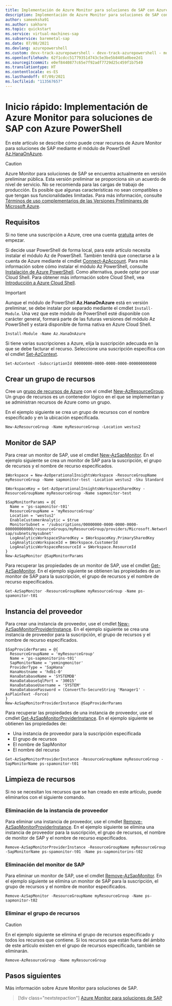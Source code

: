```yaml
---
title: Implementación de Azure Monitor para soluciones de SAP con Azure PowerShell
description: Implementación de Azure Monitor para soluciones de SAP con Azure PowerShell
author: sameeksha91
ms.author: sakhare
ms.topic: quickstart
ms.service: virtual-machines-sap
ms.subservice: baremetal-sap
ms.date: 07/08/2021
ms.devlang: azurepowershell
ms.custom: devx-track-azurepowershell - devx-track-azurepowershell - mode-api
ms.openlocfilehash: 62f1cdcc51779351d743c5e3be5b8405a0bee2d1
ms.sourcegitcommit: e0ef8440877c65e7f92adf7729d25c459f1b7549
ms.translationtype: HT
ms.contentlocale: es-ES
ms.lasthandoff: 07/09/2021
ms.locfileid: "113567657"
---
```

# <a name="quickstart-deploy-azure-monitor-for-sap-solutions-with-azure-powershell"></a>Inicio rápido: Implementación de Azure Monitor para soluciones de SAP con Azure PowerShell

En este artículo se describe cómo puede crear recursos de Azure Monitor para soluciones de SAP mediante el módulo de PowerShell [Az.HanaOnAzure](/powershell/module/az.hanaonazure/#sap-hana-on-azure).

> [!CAUTION]
> Azure Monitor para soluciones de SAP se encuentra actualmente en versión preliminar pública. Esta versión preliminar se proporciona sin un acuerdo de nivel de servicio. No se recomienda para las cargas de trabajo de producción. Es posible que algunas características no sean compatibles o que tengan sus funcionalidades limitadas. Para más información, consulte [Términos de uso complementarios de las Versiones Preliminares de Microsoft Azure](https://azure.microsoft.com/support/legal/preview-supplemental-terms/).

## <a name="requirements"></a>Requisitos

Si no tiene una suscripción a Azure, cree una cuenta [gratuita](https://azure.microsoft.com/free/) antes de empezar.

Si decide usar PowerShell de forma local, para este artículo necesita instalar el módulo Az de PowerShell. También tendrá que conectarse a la cuenta de Azure mediante el cmdlet [Connect-AzAccount](/powershell/module/az.accounts/connect-azaccount). Para más información sobre cómo instalar el módulo Az PowerShell, consulte [Instalación de Azure PowerShell](/powershell/azure/install-az-ps). Como alternativa, puede optar por usar Cloud Shell. Para obtener más información sobre Cloud Shell, vea [Introducción a Azure Cloud Shell](../../../cloud-shell/overview.md).

> [!IMPORTANT]
> Aunque el módulo de PowerShell **Az.HanaOnAzure** está en versión preliminar, se debe instalar por separado mediante el cmdlet `Install-Module`. Una vez que este módulo de PowerShell esté disponible con carácter general, formará parte de las futuras versiones del módulo Az PowerShell y estará disponible de forma nativa en Azure Cloud Shell.

```azurepowershell-interactive
Install-Module -Name Az.HanaOnAzure
```

Si tiene varias suscripciones a Azure, elija la suscripción adecuada en la que se debe facturar el recurso. Seleccione una suscripción específica con el cmdlet [Set-AzContext](/powershell/module/az.accounts/set-azcontext).

```azurepowershell-interactive
Set-AzContext -SubscriptionId 00000000-0000-0000-0000-000000000000
```

## <a name="create-a-resource-group"></a>Crear un grupo de recursos

Cree un [grupo de recursos de Azure](../../../azure-resource-manager/management/overview.md) con el cmdlet [New-AzResourceGroup](/powershell/module/az.resources/new-azresourcegroup). Un grupo de recursos es un contenedor lógico en el que se implementan y se administran recursos de Azure como un grupo.

En el ejemplo siguiente se crea un grupo de recursos con el nombre especificado y en la ubicación especificada.

```azurepowershell-interactive
New-AzResourceGroup -Name myResourceGroup -Location westus2
```

## <a name="sap-monitor"></a>Monitor de SAP

Para crear un monitor de SAP, use el cmdlet [New-AzSapMonitor](/powershell/module/az.hanaonazure/new-azsapmonitor). En el ejemplo siguiente se crea un monitor de SAP para la suscripción, el grupo de recursos y el nombre de recurso especificados.

```azurepowershell-interactive
$Workspace = New-AzOperationalInsightsWorkspace -ResourceGroupName myResourceGroup -Name sapmonitor-test -Location westus2 -Sku Standard

$WorkspaceKey = Get-AzOperationalInsightsWorkspaceSharedKey -ResourceGroupName myResourceGroup -Name sapmonitor-test

$SapMonitorParams = @{
  Name = 'ps-sapmonitor-t01'
  ResourceGroupName = 'myResourceGroup'
  Location = 'westus2'
  EnableCustomerAnalytic = $true
  MonitorSubnet = '/subscriptions/00000000-0000-0000-0000-000000000000/resourceGroups/myResourceGroup/providers/Microsoft.Network/virtualNetworks/vnet-sap/subnets/mysubnet'
  LogAnalyticsWorkspaceSharedKey = $WorkspaceKey.PrimarySharedKey
  LogAnalyticsWorkspaceId = $Workspace.CustomerId
  LogAnalyticsWorkspaceResourceId = $Workspace.ResourceId
}
New-AzSapMonitor @SapMonitorParams
```

Para recuperar las propiedades de un monitor de SAP, use el cmdlet [Get-AzSapMonitor](/powershell/module/az.hanaonazure/get-azsapmonitor). En el ejemplo siguiente se obtienen las propiedades de un monitor de SAP para la suscripción, el grupo de recursos y el nombre de recurso especificados.

```azurepowershell-interactive
Get-AzSapMonitor -ResourceGroupName myResourceGroup -Name ps-spamonitor-t01
```

## <a name="provider-instance"></a>Instancia del proveedor

Para crear una instancia de proveedor, use el cmdlet [New-AzSapMonitorProviderInstance](/powershell/module/az.hanaonazure/new-azsapmonitorproviderinstance). En el ejemplo siguiente se crea una instancia de proveedor para la suscripción, el grupo de recursos y el nombre de recurso especificados.

```azurepowershell-interactive
$SapProviderParams = @{
  ResourceGroupName = 'myResourceGroup'
  Name = 'ps-sapmonitorins-t01'
  SapMonitorName = 'yemingmonitor'
  ProviderType = 'SapHana'
  HanaHostname = 'hdb1-0'
  HanaDatabaseName = 'SYSTEMDB'
  HanaDatabaseSqlPort = '30015'
  HanaDatabaseUsername = 'SYSTEM'
  HanaDatabasePassword = (ConvertTo-SecureString 'Manager1' -AsPlainText -Force)
}
New-AzSapMonitorProviderInstance @SapProviderParams
```

Para recuperar las propiedades de una instancia de proveedor, use el cmdlet [Get-AzSapMonitorProviderInstance](/powershell/module/az.hanaonazure/get-azsapmonitorproviderinstance). En el ejemplo siguiente se obtienen las propiedades de: 
- Una instancia de proveedor para la suscripción especificada
- El grupo de recursos
- El nombre de SapMonitor
- El nombre del recurso

```azurepowershell-interactive
Get-AzSapMonitorProviderInstance -ResourceGroupName myResourceGroup -SapMonitorName ps-spamonitor-t01
```

## <a name="clean-up-resources"></a>Limpieza de recursos

Si no se necesitan los recursos que se han creado en este artículo, puede eliminarlos con el siguiente comando.

### <a name="delete-the-provider-instance"></a>Eliminación de la instancia de proveedor

Para eliminar una instancia de proveedor, use el cmdlet [Remove-AzSapMonitorProviderInstance](/powershell/module/az.hanaonazure/remove-azsapmonitorproviderinstance). En el ejemplo siguiente se elimina una instancia de proveedor para la suscripción, el grupo de recursos, el nombre de monitor de SAP y el nombre de recurso especificados.

```azurepowershell-interactive
Remove-AzSapMonitorProviderInstance -ResourceGroupName myResourceGroup -SapMonitorName ps-spamonitor-t01 -Name ps-sapmonitorins-t02
```

### <a name="delete-the-sap-monitor"></a>Eliminación del monitor de SAP

Para eliminar un monitor de SAP, use el cmdlet [Remove-AzSapMonitor](/powershell/module/az.hanaonazure/remove-azsapmonitor). En el ejemplo siguiente se elimina un monitor de SAP para la suscripción, el grupo de recursos y el nombre de monitor especificados.

```azurepowershell
Remove-AzSapMonitor -ResourceGroupName myResourceGroup -Name ps-sapmonitor-t02
```

### <a name="delete-the-resource-group"></a>Eliminar el grupo de recursos

> [!CAUTION]
> En el ejemplo siguiente se elimina el grupo de recursos especificado y todos los recursos que contiene.
> Si los recursos que están fuera del ámbito de este artículo existen en el grupo de recursos especificado, también se eliminarán.

```azurepowershell-interactive
Remove-AzResourceGroup -Name myResourceGroup
```

## <a name="next-steps"></a>Pasos siguientes

Más información sobre Azure Monitor para soluciones de SAP.

> [!div class="nextstepaction"]
> [Azure Monitor para soluciones de SAP](azure-monitor-overview.md)
